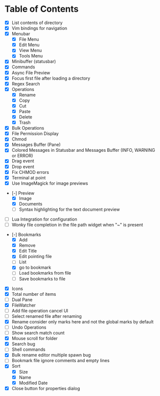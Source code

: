 
# Table of Contents

- [x] List contents of directory
- [x] Vim bindings for navigation
- [x] Menubar
  - [x] File Menu
  - [x] Edit Menu
  - [x] View Menu
  - [x] Tools Menu
- [x] Minibuffer (statusbar)
- [x] Commands
- [x] Async File Preview
- [x] Focus first file after loading a directory
- [x] Regex Search
- [x] Operations
  - [x] Rename
  - [x] Copy
  - [x] Cut
  - [x] Paste
  - [x] Delete
  - [x] Trash
- [x] Bulk Operations
- [x] File Permission Display
- [x] Chmod
- [x] Messages Buffer (Pane)
- [x] Colored Messages in Statusbar and Messages Buffer (INFO, WARNING or ERROR)
- [x] Drag event
- [x] Drop event
- [x] Fix CHMOD errors
- [x] Terminal at point
- [x] Use ImageMagick for image previews
- [-] Preview
  - [x] Image
  - [x] Documents
  - [ ] Syntax highlighting for the text document preview
- [ ] Lua Integration for configuration
- [ ] Wonky file completion in the file path widget when "~" is present
- [-] Bookmarks
  - [x] Add
  - [x] Remove
  - [x] Edit Title
  - [x] Edit pointing file
  - [ ] List
  - [x] go to bookmark
  - [ ] Load bookmarks from file
  - [ ] Save bookmarks to file
- [x] Icons
- [x] Total number of items
- [ ] Dual Pane
- [x] FileWatcher
- [ ] Add file operation cancel UI
- [ ] Select renamed file after renaming
- [x] Rename consider only marks here and not the global marks by default
- [ ] Undo Operations
- [ ] Show search match count
- [x] Mouse scroll for folder
- [x] Search bug
- [ ] Shell commands
- [x] Bulk rename editor multiple spawn bug
- [ ] Bookmark file ignore comments and empty lines
- [x] Sort
  - [x] Size
  - [x] Name
  - [x] Modified Date
- [x] Close button for properties dialog
